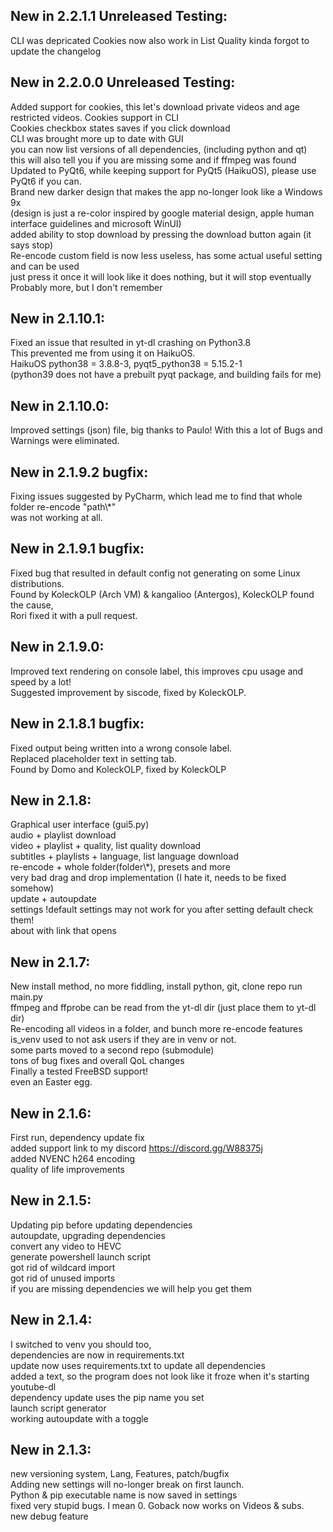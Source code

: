 ## New in 2.2.1.1 Unreleased Testing:
CLI was depricated
Cookies now also work in List Quality
kinda forgot to update the changelog

## New in 2.2.0.0 Unreleased Testing:
Added support for cookies, this let's download private videos and age restricted videos.
Cookies support in CLI<br>
Cookies checkbox states saves if you click download<br>
CLI was brought more up to date with GUI<br>
you can now list versions of all dependencies, (including python and qt)<br>
this will also tell you if you are missing some and if ffmpeg was found<br>
Updated to PyQt6, while keeping support for PyQt5 (HaikuOS), please use PyQt6 if you can.<br>
Brand new darker design that makes the app no-longer look like a Windows 9x<br>
(design is just a re-color inspired by google material design, apple human interface guidelines and microsoft WinUI)<br>
added ability to stop download by pressing the download button again (it says stop)<br>
Re-encode custom field is now less useless, has some actual useful setting and can be used<br>
just press it once it will look like it does nothing, but it will stop eventually<br>
Probably more, but I don't remember

## New in 2.1.10.1:
Fixed an issue that resulted in yt-dl crashing on Python3.8<br>
This prevented me from using it on HaikuOS.<br>
HaikuOS python38 = 3.8.8-3, pyqt5_python38 = 5.15.2-1<br>
(python39 does not have a prebuilt pyqt package, and building fails for me)

## New in 2.1.10.0:
Improved settings (json) file, big thanks to Paulo! With this a lot of Bugs and Warnings were eliminated.

## New in 2.1.9.2 bugfix:
Fixing issues suggested by PyCharm, which lead me to find that whole folder re-encode "path\\*"<br>
was not working at all.

## New in 2.1.9.1 bugfix:
Fixed bug that resulted in default config not generating on some Linux distributions.<br>
Found by KoleckOLP (Arch VM) & kangalioo (Antergos), KoleckOLP found the cause,<br>
Rori fixed it with a pull request.<br>

## New in 2.1.9.0:
Improved text rendering on console label, this improves cpu usage and speed by a lot!<br>
Suggested improvement by siscode, fixed by KoleckOLP.<br>

## New in 2.1.8.1 bugfix:
Fixed output being written into a wrong console label.<br>
Replaced placeholder text in setting tab.<br>
Found by Domo and KoleckOLP, fixed by KoleckOLP<br>

## New in 2.1.8:
Graphical user interface (gui5.py)<br>
audio + playlist download<br>
video + playlist + quality, list quality download<br>
subtitles + playlists + language, list language download<br>
re-encode + whole folder(folder\\*), presets and more<br>
very bad drag and drop implementation (I hate it, needs to be fixed somehow)<br>
update + autoupdate<br>
settings !default settings may not work for you after setting default check them!<br>
about with link that opens<br>

## New in 2.1.7:
New install method, no more fiddling, install python, git, clone repo run main.py<br>
ffmpeg and ffprobe can be read from the yt-dl dir (just place them to yt-dl dir)<br>
Re-encoding all videos in a folder, and bunch more re-encode features<br>
is_venv used to not ask users if they are in venv or not.<br>
some parts moved to a second repo (submodule)<br>
tons of bug fixes and overall QoL changes<br>
Finally a tested FreeBSD support!<br>
even an Easter egg.<br>

## New in 2.1.6:
First run, dependency update fix<br>
added support link to my discord https://discord.gg/W88375j<br>
added NVENC h264 encoding <br>
quality of life improvements<br>

## New in 2.1.5:
Updating pip before updating dependencies<br>
autoupdate, upgrading dependencies<br>
convert any video to HEVC<br>
generate powershell launch script<br>
got rid of wildcard import<br>
got rid of unused imports<br>
if you are missing dependencies we will help you get them<br>

## New in 2.1.4:
I switched to venv you should too,<br>
dependencies are now in requirements.txt<br>
update now uses requirements.txt to update all dependencies<br>
added a text, so the program does not look like it froze when it's starting youtube-dl<br>
dependency update uses the pip name you set<br>
launch script generator<br>
working autoupdate with a toggle<br>

## New in 2.1.3:
new versioning system, Lang, Features, patch/bugfix<br>
Adding new settings will no-longer break on first launch.<br>
Python & pip executable name is now saved in settings<br>
fixed very stupid bugs. I mean 0. Goback now works on Videos & subs.<br>
new debug feature<br>
